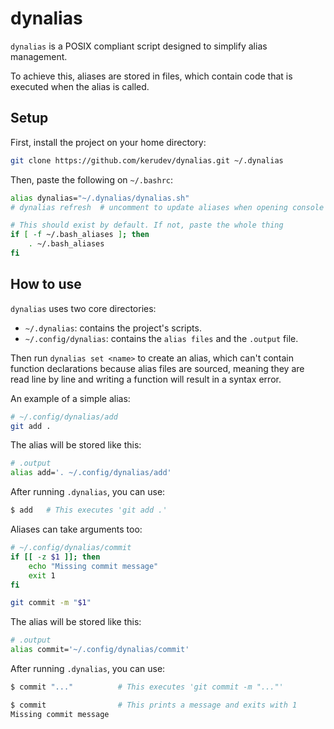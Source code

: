 # dynalias

`dynalias` is a POSIX compliant script designed to simplify alias management.

To achieve this, aliases are stored in files, which contain code that is
executed when the alias is called.

## Setup

First, install the project on your home directory:

```sh
git clone https://github.com/kerudev/dynalias.git ~/.dynalias
```

Then, paste the following on `~/.bashrc`:

```sh
alias dynalias="~/.dynalias/dynalias.sh"
# dynalias refresh	# uncomment to update aliases when opening console

# This should exist by default. If not, paste the whole thing
if [ -f ~/.bash_aliases ]; then
    . ~/.bash_aliases
fi
```

## How to use

`dynalias` uses two core directories:
- `~/.dynalias`: contains the project's scripts.
- `~/.config/dynalias`: contains the `alias files` and the `.output` file.

Then run `dynalias set <name>` to create an alias, which can't contain function
declarations because alias files are sourced, meaning they are read line by
line and writing a function will result in a syntax error.

An example of a simple alias:

```sh
# ~/.config/dynalias/add
git add .
```

The alias will be stored like this:

```sh
# .output
alias add='. ~/.config/dynalias/add'
```

After running `.dynalias`, you can use:

```sh
$ add   # This executes 'git add .'
```

Aliases can take arguments too:

```sh
# ~/.config/dynalias/commit
if [[ -z $1 ]]; then
    echo "Missing commit message"
    exit 1
fi

git commit -m "$1"
```

The alias will be stored like this:

```sh
# .output
alias commit='~/.config/dynalias/commit'
```

After running `.dynalias`, you can use:

```sh
$ commit "..."          # This executes 'git commit -m "..."'

$ commit                # This prints a message and exits with 1
Missing commit message
```
